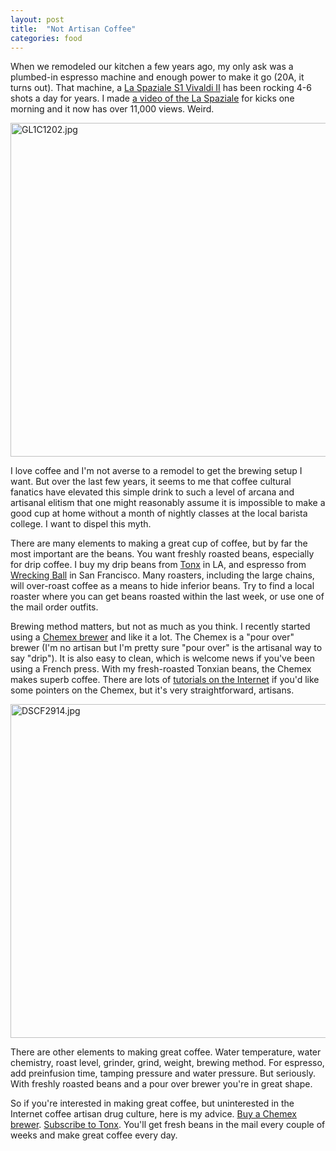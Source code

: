 ```yaml
---
layout: post
title:  "Not Artisan Coffee"
categories: food
---
```

When we remodeled our kitchen a few years ago, my only ask was a
plumbed-in espresso machine and enough power to make it go (20A, it turns out).
That machine, a [La Spaziale S1 Vivaldi II](https://www.chriscoffee.com/S1-Vivaldi-II-p/vivaldi-ii.htm)
has been rocking 4-6 shots a day for years. I made [a video of the La Spaziale](https://www.youtube.com/watch?v=kcRdDX3_uDE) for 
kicks one morning and it now has over 11,000 views.
Weird.

<a href="https://www.flickr.com/photos/41695401@N00/13489554694" title="GL1C1202.jpg by Rob Enns, on Flickr"><img src="https://farm8.staticflickr.com/7006/13489554694_c9c10cf75b_c.jpg" width="800" height="534" alt="GL1C1202.jpg"></a>

I love coffee and I'm not averse to a remodel to get the brewing
setup I want. But over the last few years, it seems to me that coffee
cultural fanatics have elevated this simple drink to such a level of arcana and 
artisanal elitism that one might reasonably assume it is impossible to make
a good cup at home without a month of nightly classes at the local
barista college.
I want to dispel this myth.

There are many elements to making a great cup of coffee,
but by far the most important are the beans.
You want freshly roasted beans, especially for drip coffee.
I buy my drip beans from [Tonx](https://tonx.org/e05d4627) in LA, and espresso from
[Wrecking Ball](http://www.wreckingballcoffee.com) in
San Francisco.
Many roasters, including the large chains, will over-roast coffee
as a means to hide inferior beans. Try to find a local roaster
where you can get beans roasted within the last week, or use one of the
mail order outfits.

Brewing method matters, but not as much as you think.
I recently started using a [Chemex brewer](http://www.amazon.com/gp/product/B0000YWF5E/ref=as_li_qf_sp_asin_tl?ie=UTF8&camp=1789&creative=9325&creativeASIN=B0000YWF5E&linkCode=as2&tag=myhomepag01ba-20)
and like it a lot. The Chemex is a "pour over" brewer (I'm no
artisan but I'm pretty sure
"pour over" is the artisanal way to say "drip"). 
It is also easy to clean, which is welcome news if you've been using
a French press.
With my fresh-roasted Tonxian beans, the Chemex makes superb coffee.
There are lots of [tutorials on the Internet](https://duckduckgo.com/?q=how+to+make+coffee+with+a+chemex+brewer) 
if you'd like some pointers on the Chemex, but it's very straightforward, artisans.

<a href="https://www.flickr.com/photos/41695401@N00/13405764133" title="DSCF2914.jpg by Rob Enns, on Flickr"><img src="https://farm3.staticflickr.com/2843/13405764133_1c571b0b8d_c.jpg" width="800" height="534" alt="DSCF2914.jpg"></a>

There are other elements to making great coffee. Water temperature,
water chemistry, roast level,
grinder, grind, weight, brewing method. For espresso, add preinfusion time,
tamping pressure and water pressure. But seriously. 
With freshly roasted beans and a pour over brewer you're in great shape.

So if you're interested in making great coffee, but uninterested in the 
Internet coffee artisan drug culture, here is my advice. [Buy a Chemex brewer](http://www.amazon.com/gp/product/B0000YWF5E/ref=as_li_qf_sp_asin_tl?ie=UTF8&camp=1789&creative=9325&creativeASIN=B0000YWF5E&linkCode=as2&tag=myhomepag01ba-20).
[Subscribe to Tonx](https://tonx.org/e05d4627). 
You'll get fresh beans in the mail every couple of weeks
and make great coffee every day.

